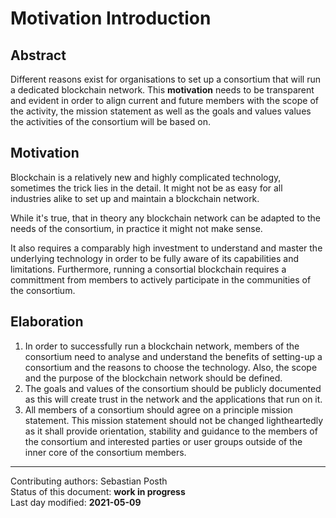 # Motivation Introduction

## Abstract

Different reasons exist for organisations to set up a consortium that will run a dedicated blockchain network. This **motivation** needs to be transparent and evident in order to align current and future members with the scope of the activity, the mission statement as well as the goals and values values the activities of the consortium will be based on.

## Motivation

 Blockchain is a relatively new and highly complicated technology, sometimes the trick lies in the detail. It might not be as easy for all industries alike to set up and maintain a blockchain network. 
 
 While it's true, that in theory any blockchain network can be adapted to the needs of the consortium, in practice it might not make sense. 
 
 It also requires a comparably high investment to understand and master the underlying technology in order to be fully aware of its capabilities and limitations. Furthermore, running a consortial blockchain requires a committment from members to actively participate in the communities of the consortium.
    
## Elaboration

1)  In order to successfully run a blockchain network, members of the consortium need to analyse and understand the benefits of setting-up a consortium and the reasons to choose the technology. Also, the scope and the purpose of the blockchain network should be defined.   
2)  The goals and values of the consortium should be publicly documented as this will create trust in the network and the applications that run on it.   
3)  All members of a consortium should agree on a principle mission statement. This mission statement should not be changed lightheartedly as it shall provide orientation, stability and guidance to the members of the consortium and interested parties or user groups outside of the inner core of the consortium members.

________

Contributing authors: Sebastian Posth    
Status of this document: **work in progress**    
Last day modified: **2021-05-09**   